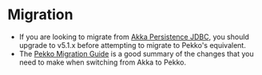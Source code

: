 # Migration

* If you are looking to migrate from [Akka Persistence JDBC](https://doc.akka.io/docs/akka-persistence-jdbc/current/migration.html), you should upgrade to v5.1.x before attempting to migrate to Pekko's equivalent.
* The [Pekko Migration Guide](https://pekko.apache.org/docs/pekko/current/project/migration-guides.html) is a good summary of the changes that you need to make when switching from Akka to Pekko.
